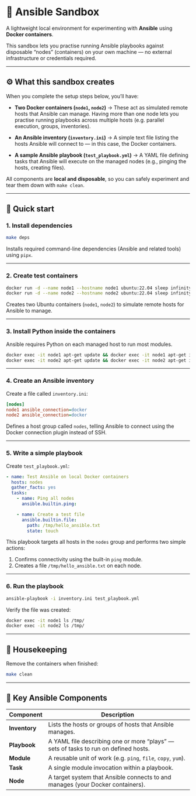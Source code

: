 # 🧪 Ansible Sandbox

A lightweight local environment for experimenting with **Ansible** using **Docker containers**.

This sandbox lets you practise running Ansible playbooks against disposable “nodes” (containers) on your own machine — no external infrastructure or credentials required.

---

## ⚙️ What this sandbox creates

When you complete the setup steps below, you’ll have:

* **Two Docker containers (`node1`, `node2`)**
  → These act as simulated remote hosts that Ansible can manage. Having more than one node lets you practise running playbooks across multiple hosts (e.g. parallel execution, groups, inventories).

* **An Ansible inventory (`inventory.ini`)**
  → A simple text file listing the hosts Ansible will connect to — in this case, the Docker containers.

* **A sample Ansible playbook (`test_playbook.yml`)**
  → A YAML file defining tasks that Ansible will execute on the managed nodes (e.g., pinging the hosts, creating files).

All components are **local and disposable**, so you can safely experiment and tear them down with `make clean`.

---

## 🚀 Quick start

### 1. Install dependencies

```bash
make deps
```

Installs required command-line dependencies (Ansible and related tools) using `pipx`.

---

### 2. Create test containers

```bash
docker run -d --name node1 --hostname node1 ubuntu:22.04 sleep infinity
docker run -d --name node2 --hostname node2 ubuntu:22.04 sleep infinity
```

Creates two Ubuntu containers (`node1`, `node2`) to simulate remote hosts for Ansible to manage.

---

### 3. Install Python inside the containers

Ansible requires Python on each managed host to run most modules.

```bash
docker exec -it node1 apt-get update && docker exec -it node1 apt-get install -y python3
docker exec -it node2 apt-get update && docker exec -it node2 apt-get install -y python3
```

---

### 4. Create an Ansible inventory

Create a file called `inventory.ini`:

```ini
[nodes]
node1 ansible_connection=docker
node2 ansible_connection=docker
```

Defines a host group called `nodes`, telling Ansible to connect using the Docker connection plugin instead of SSH.

---

### 5. Write a simple playbook

Create `test_playbook.yml`:

```yaml
- name: Test Ansible on local Docker containers
  hosts: nodes
  gather_facts: yes
  tasks:
    - name: Ping all nodes
      ansible.builtin.ping:

    - name: Create a test file
      ansible.builtin.file:
        path: /tmp/hello_ansible.txt
        state: touch
```

This playbook targets all hosts in the `nodes` group and performs two simple actions:

1. Confirms connectivity using the built-in `ping` module.
2. Creates a file `/tmp/hello_ansible.txt` on each node.

---

### 6. Run the playbook

```bash
ansible-playbook -i inventory.ini test_playbook.yml
```

Verify the file was created:

```bash
docker exec -it node1 ls /tmp/
docker exec -it node2 ls /tmp/
```

---

## 🧹 Housekeeping

Remove the containers when finished:

```bash
make clean
```

---

## 📘 Key Ansible Components

| Component     | Description                                                                         |
| ------------- | ----------------------------------------------------------------------------------- |
| **Inventory** | Lists the hosts or groups of hosts that Ansible manages.                            |
| **Playbook**  | A YAML file describing one or more “plays” — sets of tasks to run on defined hosts. |
| **Module**    | A reusable unit of work (e.g. `ping`, `file`, `copy`, `yum`).                       |
| **Task**      | A single module invocation within a playbook.                                       |
| **Node**      | A target system that Ansible connects to and manages (your Docker containers).      |
